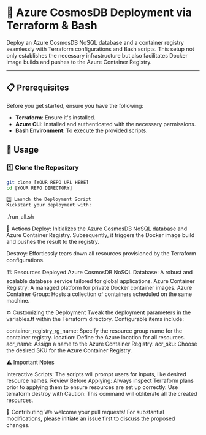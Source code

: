 # 🌌 Azure CosmosDB Deployment via Terraform & Bash

Deploy an Azure CosmosDB NoSQL database and a container registry seamlessly with Terraform configurations and Bash scripts. This setup not only establishes the necessary infrastructure but also facilitates Docker image builds and pushes to the Azure Container Registry.

---

## 📋 Prerequisites

Before you get started, ensure you have the following:

- **Terraform**: Ensure it's installed.
- **Azure CLI**: Installed and authenticated with the necessary permissions.
- **Bash Environment**: To execute the provided scripts.

## 🚀 Usage

### 1️⃣ Clone the Repository

```bash
git clone [YOUR REPO URL HERE]
cd [YOUR REPO DIRECTORY]

2️⃣ Launch the Deployment Script
Kickstart your deployment with:

```

./run_all.sh

🔧 Actions
Deploy: Initializes the Azure CosmosDB NoSQL database and Azure Container Registry. Subsequently, it triggers the Docker image build and pushes the result to the registry.

Destroy: Effortlessly tears down all resources provisioned by the Terraform configurations.

🏗 Resources Deployed
Azure CosmosDB NoSQL Database: A robust and scalable database service tailored for global applications.
Azure Container Registry: A managed platform for private Docker container images.
Azure Container Group: Hosts a collection of containers scheduled on the same machine.

⚙ Customizing the Deployment
Tweak the deployment parameters in the variables.tf within the Terraform directory. Configurable items include:

container_registry_rg_name: Specify the resource group name for the container registry.
location: Define the Azure location for all resources.
acr_name: Assign a name to the Azure Container Registry.
acr_sku: Choose the desired SKU for the Azure Container Registry.

⚠ Important Notes

Interactive Scripts: The scripts will prompt users for inputs, like desired resource names.
Review Before Applying: Always inspect Terraform plans prior to applying them to ensure resources are set up correctly.
Use terraform destroy with Caution: This command will obliterate all the created resources.

🤝 Contributing
We welcome your pull requests! For substantial modifications, please initiate an issue first to discuss the proposed changes.